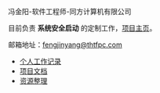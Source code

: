 冯金阳-软件工程师-同方计算机有限公司

目前负责 **系统安全启动** 的定制工作，[项目主页](https://github.com/openthos/dmverify-analysis)。

邮箱地址：fengjinyang@thtfpc.com


- [个人工作记录](fengjinyang-diary-log)
- [项目文档](fengjinyang-project-document)
- [资源整理](fengjinyang-resource)
